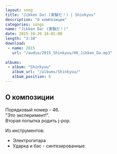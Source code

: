 ```yaml
---
layout: song
title: "Jikken Da! (実験だ！) | Shinkyuu"
description: "О композиции"
categories: songs
name: "Jikken Da! (実験だ！)"
date: 2015-10-26 16:01:00
length: "3:38"
download:
 - name: 2015
   url: "/audio/2015_Shinkyuu/06_Jikken_Da.mp3"
   
albums:
 - album: "Shinkyuu"
   album_url: "/albums/Shinkyuu/"
   album_position: 6
---
```



## О композиции

Порядковый номер - 46.  
"Это эксперимент!".  
Вторая попытка родить j-pop.  


Из инструментов:
- Электрогитара
- Ударка и бас - синтезированные